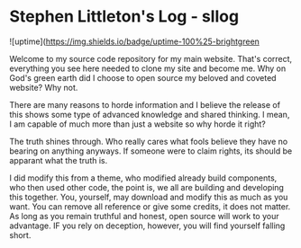 # Stephen Littleton's Log - sllog

![uptime](https://img.shields.io/badge/uptime-100%25-brightgreen

Welcome to my source code repository for my main website. That's correct, everything you see here needed to clone my site and become me. Why on God's green earth did I choose to open source my beloved and coveted website? Why not.  

There are many reasons to horde information and I believe the release of this shows some type of advanced knowledge and shared thinking. I mean, I am capable of much more than just a website so why horde it right?  

The truth shines through. Who really cares what fools believe they have no bearing on anything anyways. If someone were to claim rights, its should be apparant what the truth is.  

I did modify this from a theme, who modified already build components, who then used other code, the point is, we all are building and developing this together. You, yourself, may download and modify this as much as you want. You can remove all reference or give some credits, it does not matter. As long as you remain truthful and honest, open source will work to your advantage. IF you rely on deception, however, you will find yourself falling short.  


